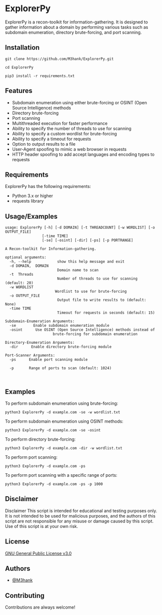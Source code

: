 
# ExplorerPy

ExplorerPy is a recon-toolkit for information-gathering. It is designed to gather information about a domain by performing various tasks such as subdomain enumeration, directory brute-forcing, and port scanning.
## Installation

```
git clone https://github.com/M3hank/ExplorerPy.git
```
```
cd ExplorerPy
```
```
pip3 install -r requirements.txt
```
## Features

- Subdomain enumeration using either brute-forcing or OSINT (Open Source Intelligence) methods
- Directory brute-forcing
- Port scanning
- Multithreaded execution for faster performance
- Ability to specify the number of threads to use for scanning
- Ability to specify a custom wordlist for brute-forcing
- Ability to specify a timeout for requests
- Option to output results to a file
- User-Agent spoofing to mimic a web browser in requests
- HTTP header spoofing to add accept languages and encoding types to requests


## Requirements

ExplorerPy  has the following requirements:


- Python 3.x or higher
- requests library

## Usage/Examples

```
usage: ExplorerPy [-h] [-d DOMAIN] [-t THREADCOUNT] [-w WORDLIST] [-o OUTPUT_FILE]
                 [-time TIME]
                 [-se] [-osint] [-dir] [-ps] [-p PORTRANGE]

A Recon-toolkit for Information-gathering.

optional arguments:
  -h, --help            show this help message and exit
  -d DOMAIN,  DOMAIN
                        Domain name to scan
  -t  Threads
                        Number of threads to use for scanning (default: 20)
  -w WORDLIST
                       Wordlist to use for brute-forcing
  -o OUTPUT_FILE
                        Output file to write results to (default: None)
  -time TIME
                        Timeout for requests in seconds (default: 15)

Subdomain-Enumeration Arguments:
  -se        Enable subdomain enumeration module
  -osint      Use OSINT (Open Source Intelligence) methods instead of
                      brute-forcing for subdomain enumeration

Directory-Enumeration Arguments:
  -dir      Enable directory brute-forcing module

Port-Scanner Arguments:
  -ps      Enable port scanning module
  
  -p       Range of ports to scan (default: 1024)
  
          
```

## Examples
To perform subdomain enumeration using brute-forcing:

```python3 ExplorerPy -d example.com -se -w wordlist.txt```

To perform subdomain enumeration using OSINT methods:

```python3 ExplorerPy -d example.com -se -osint```

To perform directory brute-forcing:

```python3 ExplorerPy -d example.com -dir -w wordlist.txt```

To perform port scanning:

```python3 ExplorerPy -d example.com -ps```

To perform port scanning with a specific range of ports:

```python3 ExplorerPy -d example.com -ps -p 1000```
## Disclaimer

Disclaimer
This script is intended for educational and testing purposes only. It is not intended to be used for malicious purposes, and the authors of this script are not responsible for any misuse or damage caused by this script. Use of this script is at your own risk.
## License

[GNU General Public License v3.0](https://choosealicense.com/licenses/gpl-3.0/)


## Authors

- [@M3hank](https://www.github.com/M3hank)


## Contributing

Contributions are always welcome!


